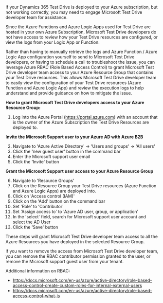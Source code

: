 ﻿If your Dynamics 365 Test Drive is deployed to your Azure subscription, but not working correctly, you may need to engage Microsoft Test Drive developer team for assistance. 

Since the Azure Functions and Azure Logic Apps used for Test Drive are hosted in your own Azure Subscription, Microsoft Test Drive developers do not have access to review how your Test Drive resources are configured, or view the logs from your Logic App or Function.

Rather than having to manually retrieve the logs and Azure Function / Azure Logic App configuration yourself to send to Microsoft Test Drive developers, or having to schedule a call to troubleshoot the issue, you can leverage Azure RBAC (Role Based Access Control) to grant Microsoft Test Drive developer team access to your Azure Resource Group that contains your Test Drive resources. This allows Microsoft Test Drive developer team to easily view the configuration of your Test Drive resources (Azure Function and Azure Logic App) and review the execution logs to help understand and provide guidance on how to mitigate the issue.

**How to grant Microsoft Test Drive developers access to your Azure Resource Group:**

1) Log into the Azure Portal (https://portal.azure.com) with an account that is the owner of the Azure Subscription the Test Drive Resources are deployed to.

**Invite the Microsoft Support user to your Azure AD with Azure B2B**

2) Navigate to 'Azure Active Directory' -> 'Users and groups' -> 'All users' 
3) Click the 'new guest user' button in the command bar
4) Enter the Microsoft support user email
5) Click the 'Invite' button

**Grant the Microsoft Support user access to your Azure Resource Group**

6) Navigate to 'Resource Groups'
7) Click on the Resource Group your Test Drive resources (Azure Function and Azure Logic Apps) are deployed into.
8) Click on 'Access control (IAM)'
9) Click on the 'Add' button on the command bar
10) Set 'Role' to 'Contributor'
11) Set 'Assign access to' to 'Azure AD user, group, or application'
12) In the 'select' field, search for Microsoft support user account and select the AD User
13) Click the 'Save' button

These steps will grant Microsoft Test Drive developer team access to all the Azure Resources you have deployed in the selected Resource Group. 

If you want to remove the access from Microsoft Test Drive developer team, you can remove the RBAC contributor permission granted to the user, or remove the Microsoft support guest user from your tenant. 

Additional information on RBAC: 
 - https://docs.microsoft.com/en-us/azure/active-directory/role-based-access-control-create-custom-roles-for-internal-external-users
 - https://docs.microsoft.com/en-us/azure/active-directory/role-based-access-control-what-is
